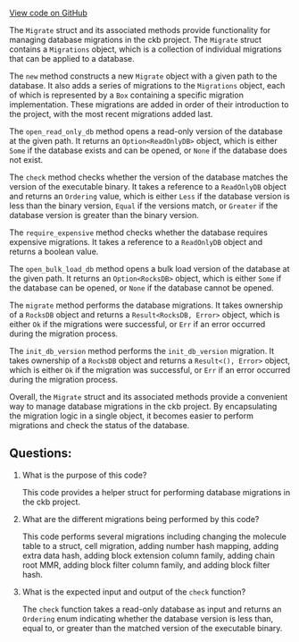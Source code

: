 [View code on GitHub](https://github.com/nervosnetwork/ckb/util/launcher/src/migrate.rs)

The `Migrate` struct and its associated methods provide functionality for managing database migrations in the ckb project. The `Migrate` struct contains a `Migrations` object, which is a collection of individual migrations that can be applied to a database. 

The `new` method constructs a new `Migrate` object with a given path to the database. It also adds a series of migrations to the `Migrations` object, each of which is represented by a `Box` containing a specific migration implementation. These migrations are added in order of their introduction to the project, with the most recent migrations added last. 

The `open_read_only_db` method opens a read-only version of the database at the given path. It returns an `Option<ReadOnlyDB>` object, which is either `Some` if the database exists and can be opened, or `None` if the database does not exist. 

The `check` method checks whether the version of the database matches the version of the executable binary. It takes a reference to a `ReadOnlyDB` object and returns an `Ordering` value, which is either `Less` if the database version is less than the binary version, `Equal` if the versions match, or `Greater` if the database version is greater than the binary version. 

The `require_expensive` method checks whether the database requires expensive migrations. It takes a reference to a `ReadOnlyDB` object and returns a boolean value. 

The `open_bulk_load_db` method opens a bulk load version of the database at the given path. It returns an `Option<RocksDB>` object, which is either `Some` if the database can be opened, or `None` if the database cannot be opened. 

The `migrate` method performs the database migrations. It takes ownership of a `RocksDB` object and returns a `Result<RocksDB, Error>` object, which is either `Ok` if the migrations were successful, or `Err` if an error occurred during the migration process. 

The `init_db_version` method performs the `init_db_version` migration. It takes ownership of a `RocksDB` object and returns a `Result<(), Error>` object, which is either `Ok` if the migration was successful, or `Err` if an error occurred during the migration process. 

Overall, the `Migrate` struct and its associated methods provide a convenient way to manage database migrations in the ckb project. By encapsulating the migration logic in a single object, it becomes easier to perform migrations and check the status of the database.
## Questions: 
 1. What is the purpose of this code?
    
    This code provides a helper struct for performing database migrations in the ckb project.

2. What are the different migrations being performed by this code?
    
    This code performs several migrations including changing the molecule table to a struct, cell migration, adding number hash mapping, adding extra data hash, adding block extension column family, adding chain root MMR, adding block filter column family, and adding block filter hash.

3. What is the expected input and output of the `check` function?
    
    The `check` function takes a read-only database as input and returns an `Ordering` enum indicating whether the database version is less than, equal to, or greater than the matched version of the executable binary.